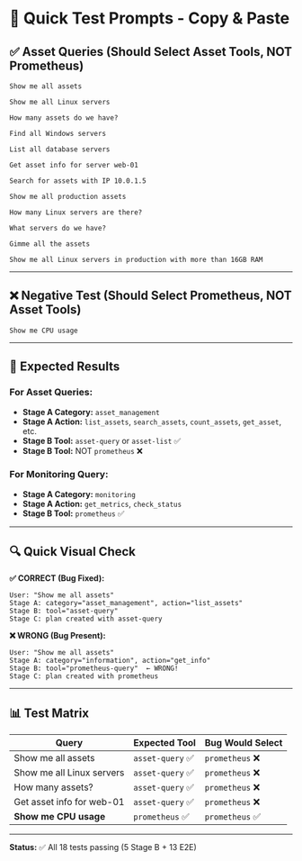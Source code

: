 # 🚀 Quick Test Prompts - Copy & Paste

## ✅ Asset Queries (Should Select Asset Tools, NOT Prometheus)

```
Show me all assets
```

```
Show me all Linux servers
```

```
How many assets do we have?
```

```
Find all Windows servers
```

```
List all database servers
```

```
Get asset info for server web-01
```

```
Search for assets with IP 10.0.1.5
```

```
Show me all production assets
```

```
How many Linux servers are there?
```

```
What servers do we have?
```

```
Gimme all the assets
```

```
Show me all Linux servers in production with more than 16GB RAM
```

---

## ❌ Negative Test (Should Select Prometheus, NOT Asset Tools)

```
Show me CPU usage
```

---

## 🎯 Expected Results

### For Asset Queries:
- **Stage A Category:** `asset_management`
- **Stage A Action:** `list_assets`, `search_assets`, `count_assets`, `get_asset`, etc.
- **Stage B Tool:** `asset-query` or `asset-list` ✅
- **Stage B Tool:** NOT `prometheus` ❌

### For Monitoring Query:
- **Stage A Category:** `monitoring`
- **Stage A Action:** `get_metrics`, `check_status`
- **Stage B Tool:** `prometheus` ✅

---

## 🔍 Quick Visual Check

**✅ CORRECT (Bug Fixed):**
```
User: "Show me all assets"
Stage A: category="asset_management", action="list_assets"
Stage B: tool="asset-query"
Stage C: plan created with asset-query
```

**❌ WRONG (Bug Present):**
```
User: "Show me all assets"
Stage A: category="information", action="get_info"
Stage B: tool="prometheus-query"  ← WRONG!
Stage C: plan created with prometheus
```

---

## 📊 Test Matrix

| Query | Expected Tool | Bug Would Select |
|-------|--------------|------------------|
| Show me all assets | `asset-query` ✅ | `prometheus` ❌ |
| Show me all Linux servers | `asset-query` ✅ | `prometheus` ❌ |
| How many assets? | `asset-query` ✅ | `prometheus` ❌ |
| Get asset info for web-01 | `asset-query` ✅ | `prometheus` ❌ |
| **Show me CPU usage** | `prometheus` ✅ | `prometheus` ✅ |

---

**Status:** ✅ All 18 tests passing (5 Stage B + 13 E2E)